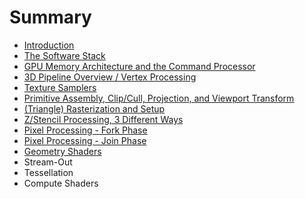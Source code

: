 # Summary

* [Introduction](README.md)
* [The Software Stack](chapter1-software-stack.md)
* [GPU Memory Architecture and the Command Processor](chapter2-gpu-architecture.md)
* [3D Pipeline Overview / Vertex Processing](chapter3-pipeline-overview.md)
* [Texture Samplers](chapter4-texture-samplers.md)
* [Primitive Assembly, Clip/Cull, Projection, and Viewport Transform](chapter5-primitive-assembly.md)
* [(Triangle) Rasterization and Setup](chapter6-triangle-rasterization.md)
* [Z/Stencil Processing, 3 Different Ways](chapter7-zstencil-processing.md)
* [Pixel Processing - Fork Phase](chapter8-pixel-processing-fork.md)
* [Pixel Processing - Join Phase](chapter9-pixel-processing-join.md)
* [Geometry Shaders](chapter10-geometry-shaders.md)
* Stream-Out
* Tessellation
* Compute Shaders

